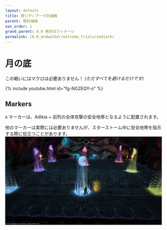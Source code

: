 ```yaml
---
layout: default
title: 極ゾディアーク討滅戦
parent: 極討滅戦
nav_order: 1
grand_parent: 6.0 暁月のフィナーレ
permalink: /6.0_endwalker/extreme_trials/zodiark/
---
```


# 月の底

この戦いにはマクロは必要ありません！ *(ただすべてを避けるだけです)*

{% include youtube.html id="fg-NG2EQY-o" %}

## Markers

`A` マーカーは、Adikia + 前列の全体攻撃の安全地帯となるように配置されます。

他のマーカーは実際には必要ありませんが、スターストーム中に安全地帯を指示する際に役立つことがあります。
![](images/markers.jpg)

